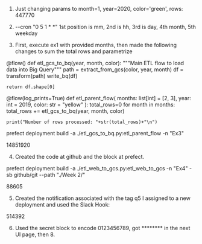 1) Just changing params to month=1, year=2020, color='green', rows: 447770

2) --cron "0 5 1 * *" 1st position is mm, 2nd is hh, 3rd is day, 4th month, 5th weekday

3) First, execute ex1 with provided months, then made the following changes to sum the total rows and parametrize

@flow()
def etl_gcs_to_bq(year, month, color):
    """Main ETL flow to load data into Big Query"""
    path = extract_from_gcs(color, year, month)
    df = transform(path)
    write_bq(df)

    return df.shape[0]

@flow(log_prints=True)
def etl_parent_flow(
    months: list[int] = [2, 3], year: int = 2019, color: str = "yellow"
):
    total_rows=0
    for month in months:
        total_rows += etl_gcs_to_bq(year, month, color)

    print("Number of rows processed: "+str(total_rows)+"\n")

prefect deployment build -a ./etl_gcs_to_bq.py:etl_parent_flow -n "Ex3"

14851920

4) Created the code at github and the block at prefect.

prefect deployment build -a ./etl_web_to_gcs.py:etl_web_to_gcs -n "Ex4" -sb github/git --path "./Week 2/"

88605

5) Created the notification associated with the tag q5 I assigned to a new deployment and used the Slack Hook:


514392

6) Used the secret block to encode 0123456789, got ******** in the next UI page, then 8.